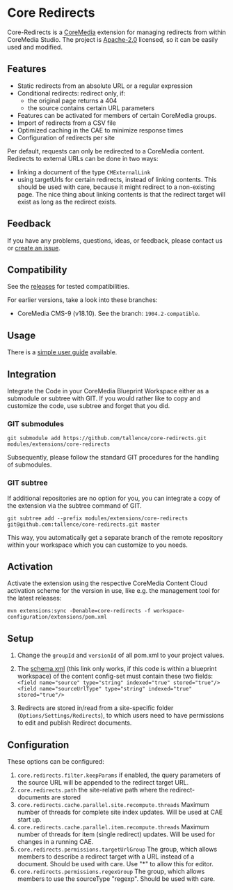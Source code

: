# Core Redirects

Core-Redirects is a [CoreMedia](http://www.coremedia.com) extension for managing redirects from within CoreMedia Studio.
The project is [Apache-2.0](./LICENSE) licensed, so it can be easily used and modified.


## Features

- Static redirects from an absolute URL or a regular expression
- Conditional redirects: redirect only, if:
  - the original page returns a 404
  - the source contains certain URL parameters
- Features can be activated for members of certain CoreMedia groups.
- Import of redirects from a CSV file
- Optimized caching in the CAE to minimize response times
- Configuration of redirects per site

Per default, requests can only be redirected to a CoreMedia content. Redirects to external URLs can be done in two ways:
* linking a document of the type `CMExternalLink`
* using targetUrls for certain redirects, instead of linking contents. This should be used with care, because it might redirect to a non-existing page. The nice thing about linking contents is that the redirect target will exist as long as the redirect exists.


## Feedback

If you have any problems, questions, ideas, or feedback, please contact us or
[create an issue](https://github.com/tallence/core-redirects/issues).


## Compatibility

See the [releases](https://github.com/tallence/core-redirects/releases) for tested compatibilities.

For earlier versions, take a look into these branches:
- CoreMedia CMS-9 (v18.10). See the branch: `1904.2-compatible`.


## Usage

There is a [simple user guide](docs/userguide.md) available.


## Integration

Integrate the Code in your CoreMedia Blueprint Workspace either as a submodule
or subtree with GIT. If you would rather like to copy and customize the code,
use subtree and forget that you did.

### GIT submodules

```
git submodule add https://github.com/tallence/core-redirects.git modules/extensions/core-redirects
```

Subsequently, please follow the standard GIT procedures for the handling of
submodules.

### GIT subtree

If additional repositories are no option for you, you can integrate a copy of
the extension via the subtree command of GIT.

```
git subtree add --prefix modules/extensions/core-redirects git@github.com:tallence/core-redirects.git master
```

This way, you automatically get a separate branch of the remote repository
within your workspace which you can customize to you needs.


## Activation

Activate the extension using the respective CoreMedia Content Cloud activation
scheme for the version in use, like e.g. the management tool for the latest
releases:

```
mvn extensions:sync -Denable=core-redirects -f workspace-configuration/extensions/pom.xml
```


## Setup

1. Change the `groupId` and `versionId` of all pom.xml to your project values.

2. The [schema.xml](../../modules/search/solr-config/src/main/app/configsets/content/conf/schema.xml) (this link only
works, if this code is within a blueprint workspace) of the content config-set must contain these two fields: 
     `<field name="source" type="string" indexed="true" stored="true"/>`
     `<field name="sourceUrlType" type="string" indexed="true" stored="true"/>`

3. Redirects are stored in/read from a site-specific folder (`Options/Settings/Redirects`), to which users need to have
permissions to edit and publish Redirect documents.


## Configuration

These options can be configured:
1. `core.redirects.filter.keepParams` if enabled, the query parameters of the source URL will be appended to the redirect target URL.
2. `core.redirects.path` the site-relative path where the redirect-documents are stored
3. `core.redirects.cache.parallel.site.recompute.threads` Maximum number of threads for complete site index updates. Will be used at CAE start up.
4. `core.redirects.cache.parallel.item.recompute.threads` Maximum number of threads for item (single redirect) updates. Will be used for changes in a running CAE.
5. `core.redirects.permissions.targetUrlGroup` The group, which allows members to describe a redirect target with a URL instead of a document. Should be used with care. Use "*" to allow this for editor.
6. `core.redirects.permissions.regexGroup` The group, which allows members to use the sourceType "regexp". Should be used with care.
